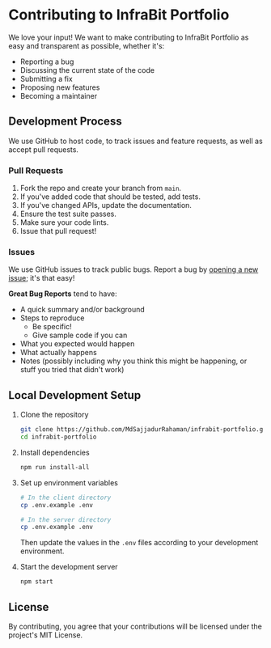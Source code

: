 # Contributing to InfraBit Portfolio

We love your input! We want to make contributing to InfraBit Portfolio as easy and transparent as possible, whether it's:

- Reporting a bug
- Discussing the current state of the code
- Submitting a fix
- Proposing new features
- Becoming a maintainer

## Development Process

We use GitHub to host code, to track issues and feature requests, as well as accept pull requests.

### Pull Requests

1. Fork the repo and create your branch from `main`.
2. If you've added code that should be tested, add tests.
3. If you've changed APIs, update the documentation.
4. Ensure the test suite passes.
5. Make sure your code lints.
6. Issue that pull request!

### Issues

We use GitHub issues to track public bugs. Report a bug by [opening a new issue](https://github.com/MdSajjadurRahaman/infrabit-portfolio/issues/new); it's that easy!

**Great Bug Reports** tend to have:

- A quick summary and/or background
- Steps to reproduce
  - Be specific!
  - Give sample code if you can
- What you expected would happen
- What actually happens
- Notes (possibly including why you think this might be happening, or stuff you tried that didn't work)

## Local Development Setup

1. Clone the repository
   ```bash
   git clone https://github.com/MdSajjadurRahaman/infrabit-portfolio.git
   cd infrabit-portfolio
   ```

2. Install dependencies
   ```bash
   npm run install-all
   ```

3. Set up environment variables
   ```bash
   # In the client directory
   cp .env.example .env
   
   # In the server directory
   cp .env.example .env
   ```
   
   Then update the values in the `.env` files according to your development environment.

4. Start the development server
   ```bash
   npm start
   ```

## License

By contributing, you agree that your contributions will be licensed under the project's MIT License.
